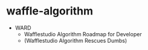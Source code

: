 # waffle-algorithm
- WARD
  - Wafflestudio Algorithm Roadmap for Developer
  - (Wafflestudio Algorithm Rescues Dumbs)
